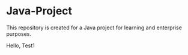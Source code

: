 # Java-Project
This repository is created for a Java project for learning and enterprise purposes.

Hello, Test1
